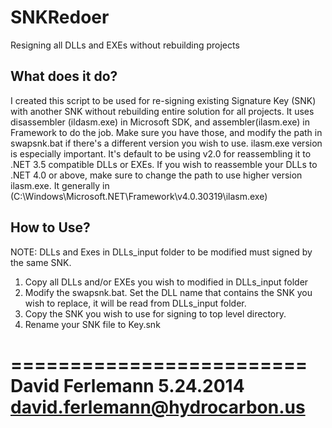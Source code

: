 SNKRedoer
=========
Resigning all DLLs and EXEs without rebuilding projects


What does it do?
-----------------
I created this script to be used for re-signing existing Signature Key (SNK) with another SNK without rebuilding entire solution for all projects.
It uses disassembler (ildasm.exe) in Microsoft SDK, and assembler(ilasm.exe) in Framework to do the job. Make sure you have those, and modify the path in swapsnk.bat if there's a different version you wish to use.
ilasm.exe version is especially important. It's default to be using v2.0 for reassembling it to .NET 3.5 compatible DLLs or EXEs. If you wish to reassemble your DLLs to .NET 4.0 or above, make sure to change the path to use higher version ilasm.exe. It generally in (C:\Windows\Microsoft.NET\Framework\v4.0.30319\ilasm.exe)

How to Use?
-----------------
NOTE: DLLs and Exes in DLLs_input folder to be modified must signed by the same SNK.

1. Copy all DLLs and/or EXEs you wish to modified in DLLs_input folder
2. Modify the swapsnk.bat. Set the DLL name that contains the SNK you wish to replace, it will be read from DLLs_input folder.
3. Copy the SNK you wish to use for signing to top level directory.
4. Rename your SNK file to Key.snk


=========================
David Ferlemann 5.24.2014
david.ferlemann@hydrocarbon.us
=========================